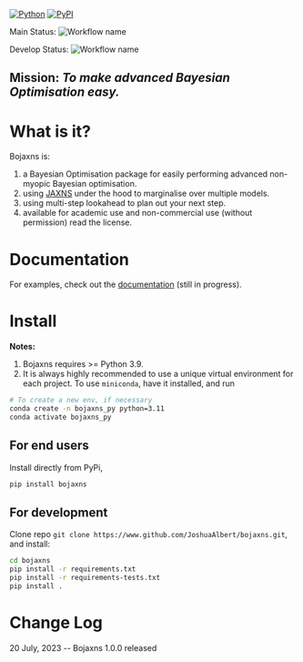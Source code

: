 [![Python](https://img.shields.io/pypi/pyversions/bojaxns.svg)](https://badge.fury.io/py/bojaxns)
[![PyPI](https://badge.fury.io/py/bojaxns.svg)](https://badge.fury.io/py/bojaxns)

Main
Status: ![Workflow name](https://github.com/JoshuaAlbert/bojax/actions/workflows/unittests.yml/badge.svg?branch=main)

Develop
Status: ![Workflow name](https://github.com/JoshuaAlbert/bojax/actions/workflows/unittests.yml/badge.svg?branch=develop)

## Mission: _To make advanced Bayesian Optimisation easy._

# What is it?

Bojaxns is:

1) a Bayesian Optimisation package for easily performing advanced non-myopic Bayesian optimisation.
2) using [JAXNS](https://github.com/JoshuaAlbert/jaxns) under the hood to marginalise over multiple models.
3) using multi-step lookahead to plan out your next step.
4) available for academic use and non-commercial use (without permission) read the license.

# Documentation

For examples, check out the [documentation](https://bojax.readthedocs.io/) (still in progress).

# Install

**Notes:**

1. Bojaxns requires >= Python 3.9.
2. It is always highly recommended to use a unique virtual environment for each project.
   To use `miniconda`, have it installed, and run

```bash
# To create a new env, if necessary
conda create -n bojaxns_py python=3.11
conda activate bojaxns_py
```

## For end users

Install directly from PyPi,

```bash
pip install bojaxns
```

## For development

Clone repo `git clone https://www.github.com/JoshuaAlbert/bojaxns.git`, and install:

```bash
cd bojaxns
pip install -r requirements.txt
pip install -r requirements-tests.txt
pip install .
```
# Change Log

20 July, 2023 -- Bojaxns 1.0.0 released
